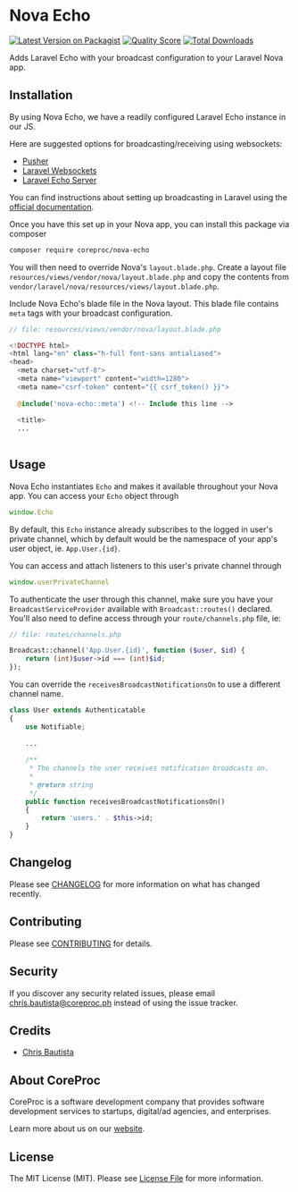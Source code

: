 # Nova Echo 

[![Latest Version on Packagist](https://img.shields.io/packagist/v/coreproc/nova-echo.svg?style=flat-square)](https://packagist.org/packages/coreproc/nova-echo)
[![Quality Score](https://img.shields.io/scrutinizer/g/coreproc/nova-echo.svg?style=flat-square)](https://scrutinizer-ci.com/g/coreproc/nova-echo)
[![Total Downloads](https://img.shields.io/packagist/dt/coreproc/nova-echo.svg?style=flat-square)](https://packagist.org/packages/coreproc/nova-echo)

Adds Laravel Echo with your broadcast configuration to your Laravel Nova app.

## Installation

By using Nova Echo, we have a readily configured Laravel Echo instance in our JS.

Here are suggested options for broadcasting/receiving using websockets:
- [Pusher](https://pusher.com)
- [Laravel Websockets](https://docs.beyondco.de/laravel-websockets/)
- [Laravel Echo Server](https://github.com/tlaverdure/laravel-echo-server)

You can find instructions about setting up broadcasting in Laravel using the [official documentation](https://laravel.com/docs/5.7/broadcasting).

Once you have this set up in your Nova app, you can install this package via composer

```bash
composer require coreproc/nova-echo
```

You will then need to override Nova's `layout.blade.php`. Create a layout file `resources/views/vendor/nova/layout.blade.php` and copy the contents from `vendor/laravel/nova/resources/views/layout.blade.php`.

Include Nova Echo's blade file in the Nova layout. This blade file contains `meta` tags with your broadcast configuration.

```php
// file: resources/views/vendor/nova/layout.blade.php

<!DOCTYPE html>
<html lang="en" class="h-full font-sans antialiased">
<head>
  <meta charset="utf-8">
  <meta name="viewport" content="width=1280">
  <meta name="csrf-token" content="{{ csrf_token() }}">
  
  @include('nova-echo::meta') <!-- Include this line -->
  
  <title>
  ...
  
```

## Usage

Nova Echo instantiates `Echo` and makes it available throughout your Nova app. You can access your `Echo` object through

```js
window.Echo
```

By default, this `Echo` instance already subscribes to the logged in user's private channel, which by default would be the namespace of your app's user object, ie. `App.User.{id}`.

You can access and attach listeners to this user's private channel through

```js
window.userPrivateChannel
```

To authenticate the user through this channel, make sure you have your `BroadcastServiceProvider` available with `Broadcast::routes()` declared. You'll also need to define access through your `route/channels.php` file, ie:

```php
// file: routes/channels.php

Broadcast::channel('App.User.{id}', function ($user, $id) {
    return (int)$user->id === (int)$id;
});
```

You can override the `receivesBroadcastNotificationsOn` to use a different channel name.

```php
class User extends Authenticatable
{
    use Notifiable;
    
    ...
    
    /**
     * The channels the user receives notification broadcasts on.
     *
     * @return string
     */
    public function receivesBroadcastNotificationsOn()
    {
        return 'users.' . $this->id;
    }
}
```

## Changelog

Please see [CHANGELOG](CHANGELOG.md) for more information on what has changed recently.

## Contributing

Please see [CONTRIBUTING](CONTRIBUTING.md) for details.

## Security

If you discover any security related issues, please email chris.bautista@coreproc.ph instead of using the issue tracker.

## Credits

- [Chris Bautista](https://github.com/chrisbjr)

## About CoreProc

CoreProc is a software development company that provides software development services to startups, digital/ad agencies, and enterprises.

Learn more about us on our [website](https://coreproc.com).

## License

The MIT License (MIT). Please see [License File](LICENSE.md) for more information.
